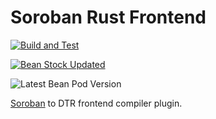 # Soroban Rust Frontend

[![Build and Test](https://github.com/spaced-out-thoughts-dev-foundation/soroban_rust_frontend/actions/workflows/build_and_test.yml/badge.svg?branch=main)](https://github.com/spaced-out-thoughts-dev-foundation/soroban_rust_frontend/actions/workflows/build_and_test.yml)

[![Bean Stock Updated](https://github.com/spaced-out-thoughts-dev-foundation/soroban_rust_frontend/actions/workflows/bean_stock_remote_submodule_update.yml/badge.svg?branch=main)](https://github.com/spaced-out-thoughts-dev-foundation/soroban_rust_frontend/actions/workflows/bean_stock_remote_submodule_update.yml)

![Latest Bean Pod Version](https://byob.yarr.is/spaced-out-thoughts-dev-foundation/soroban_rust_frontend/time)

[Soroban](https://stellar.org/soroban) to DTR frontend compiler plugin.
